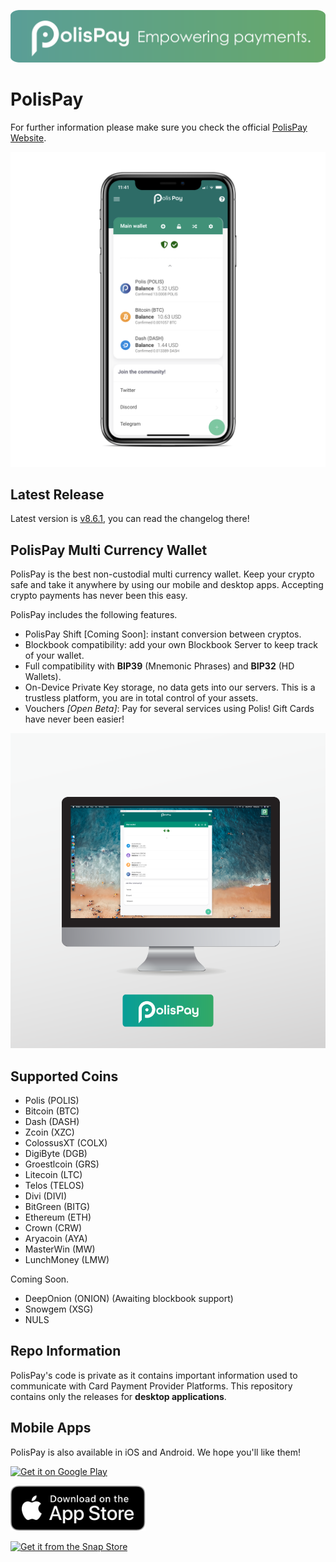 ![](src/pp_slogan.png)

# PolisPay

For further information please make sure you check the official [PolisPay Website](https://polispay.com/home).

![](src/iphone_app.png)

## Latest Release
Latest version is [v8.6.1](https://github.com/grupokindynos/polispay-releases/releases/latest), you can read the changelog there!

## PolisPay Multi Currency Wallet

PolisPay is the best non-custodial multi currency wallet. Keep your crypto safe and take it anywhere by using our mobile and desktop apps. Accepting crypto payments has never been this easy.

PolisPay includes the following features.

* PolisPay Shift [Coming Soon]: instant conversion between cryptos. 
* Blockbook compatibility: add your own Blockbook Server to keep track of your wallet.  
* Full compatibility with **BIP39** (Mnemonic Phrases) and **BIP32** (HD Wallets).  
* On-Device Private Key storage, no data gets into our servers. This is a trustless platform, you are in total control of your assets.  
* Vouchers *[Open Beta]*: Pay for several services using Polis! Gift Cards have never been easier!

![macOS App](src/mac_app.png)

## Supported Coins

* Polis (POLIS)
* Bitcoin (BTC)
* Dash (DASH)
* Zcoin (XZC)
* ColossusXT (COLX)
* DigiByte (DGB)
* Groestlcoin (GRS)
* Litecoin (LTC)
* Telos (TELOS)
* Divi (DIVI)
* BitGreen (BITG)
* Ethereum (ETH)
* Crown (CRW)
* Aryacoin (AYA)
* MasterWin (MW)
* LunchMoney (LMW)

Coming Soon.
* DeepOnion (ONION) (Awaiting blockbook support)
* Snowgem (XSG)
* NULS


## Repo Information
PolisPay's code is private as it contains important information used to communicate with Card Payment Provider Platforms. This repository contains only the releases for **desktop applications**.

## Mobile Apps
PolisPay is also available in iOS and Android. We hope you'll like them!

<div class='row'>
  <a href='https://play.google.com/store/apps/details?id=com.polispay.copay&hl=en&pcampaignid=MKT-Other-global-all-co-prtnr-py-PartBadge-Mar2515-1'><img alt='Get it on Google Play' src='https://play.google.com/intl/en_us/badges/images/generic/en_badge_web_generic.png' style='height:100px'/></a>

  <a href='https://apps.apple.com/mx/app/polispay-crypto-wallet/id1351572060?l=en'><img alt='Get it on the App Store' src='src/as_badge.svg' style='height:72px'/></a>

  [![Get it from the Snap Store](https://snapcraft.io/static/images/badges/en/snap-store-black.svg)](https://snapcraft.io/polispay)
</div>
